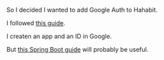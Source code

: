 So I decided I wanted to add Google Auth to Hahabit. 

I followed [this guide](https://www.oauth.com/oauth2-servers/signing-in-with-google/).

I createn an app and an ID in Google. 

But [this Spring Boot guide](https://spring.io/guides/tutorials/spring-boot-oauth2/) will probably be useful. 